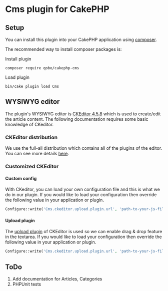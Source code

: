 # Cms plugin for CakePHP

## Setup

You can install this plugin into your CakePHP application using [composer](http://getcomposer.org).

The recommended way to install composer packages is:

Install plugin
```
composer require qobo/cakephp-cms
```

Load plugin
```
bin/cake plugin load Cms
```

## WYSIWYG editor

The plugin's WYSIWYG editor is [CKEditor 4.5.8](http://ckeditor.com/) which is used to create/edit the article content.
The following documentation requires some basic knowledge of CKeditor.

### CKEditor distribution
We use the full-all distribution which contains all of the plugins of the editor. You can see more details [here](https://cdn.ckeditor.com/).

### Customized CKEditor

#### Custom config
With CKeditor, you can load your own configuration file and this is what we do in our plugin. If you would like to load your configuration then override the following value in your application or plugin.

```php
Configure::write('Cms.ckeditor.upload.plugin.url', 'path-to-your-js-file');
```

#### Upload plugin
The [upload plugin](http://ckeditor.com/addon/imagepaste) of CKEditor is used so we can enable drag & drop feature in the textarea. If you would like to load your configuration then override the following value in your application or plugin.

```php
Configure::write('Cms.ckeditor.upload.plugin.url', 'path-to-your-js-file');
```

## ToDo
1. Add documentation for Articles, Categories
2. PHPUnit tests